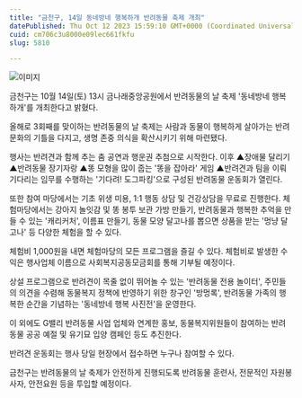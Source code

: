 ```yaml
---
title: "금천구, 14일 동네방네 행복하개 반려동물 축제 개최"
datePublished: Thu Oct 12 2023 15:59:10 GMT+0000 (Coordinated Universal Time)
cuid: cm706c3u8000e09lec661fkfu
slug: 5810

---
```



![이미지](https://cdn.hashnode.com/res/hashnode/image/upload/v1739259727231/f3409718-ecfb-48ce-b839-b06f4f1993d7.jpeg)

금천구는 10월 14일(토) 13시 금나래중앙공원에서 반려동물의 날 축제 '동네방네 행복하개'를 개최한다고 밝혔다.

올해로 3회째를 맞이하는 반려동물의 날 축제는 사람과 동물이 행복하게 살아가는 반려 문화의 기틀을 다지고, 생명 존중 의식을 확산시키기 위해 마련됐다.

행사는 반려견과 함께 추는 춤 공연과 행운권 추첨으로 시작한다. 이후 ▲장애물 달리기 ▲반려동물 장기자랑 ▲똥 모형을 많이 줍는 '똥을 잡아라' 게임 ▲반려견과 팀을 이뤄 기다리는 임무를 수행하는 '기다려! 도그파킹'으로 구성된 반려동물 운동회가 열린다.

또한 참여 마당에서는 기초 위생 미용, 1:1 행동 상담 및 건강상담을 무료로 진행한다. 체험마당에서는 강아지 놀잇감 및 똥 봉투 보관 가방 만들기, 반려동물과 행복한 추억을 만들 수 있는 '캐리커처', 이름표 만들기, 동물 모양 달고나를 뽑으면 상품을 받는 '멍냥 달고나' 등 다양한 체험을 할 수 있다.

체험비 1,000원을 내면 체험마당의 모든 프로그램을 즐길 수 있다. 체험비로 발생한 수익은 행사업체 이름으로 사회복지공동모금회를 통해 기부될 예정이다.

상설 프로그램으로 반려견이 목줄 없이 뛰어놀 수 있는 '반려동물 전용 놀이터', 주민들의 의견을 수렴해 동물복지 정책에 반영하기 위한 창구인 '방멍록', 반려동물 가족의 행복한 순간을 기념하는 '동네방네 행복 사진전'을 운영한다.

이 외에도 G밸리 반려동물 사업 업체와 연계한 홍보, 동물복지위원들이 참여하는 반려동물 공공 예절 및 유기묘 입양 캠페인 등도 추진한다.

반려견 운동회는 행사 당일 현장에서 접수하면 누구나 참여할 수 있다.

금천구는 반려동물의 날 축제가 안전하게 진행되도록 반려동물 훈련사, 전문적인 자원봉사자, 안전요원 등을 투입할 예정이다.